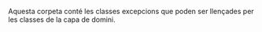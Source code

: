 Aquesta corpeta conté les classes excepcions que poden ser llençades per les classes de la capa de domini.   